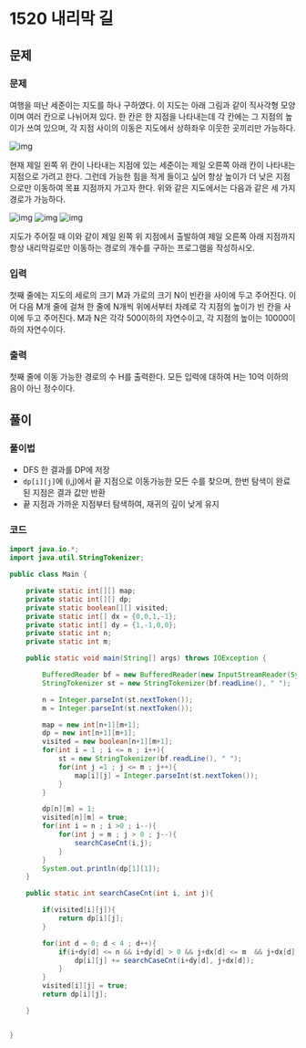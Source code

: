 # 1520 내리막 길



## 문제

### 문제

여행을 떠난 세준이는 지도를 하나 구하였다. 이 지도는 아래 그림과 같이 직사각형 모양이며 여러 칸으로 나뉘어져 있다. 한 칸은 한 지점을 나타내는데 각 칸에는 그 지점의 높이가 쓰여 있으며, 각 지점 사이의 이동은 지도에서 상하좌우 이웃한 곳끼리만 가능하다.

![img](https://upload.acmicpc.net/0e11f3db-35d2-4b01-9aa0-9a39252f05be/-/preview/)

현재 제일 왼쪽 위 칸이 나타내는 지점에 있는 세준이는 제일 오른쪽 아래 칸이 나타내는 지점으로 가려고 한다. 그런데 가능한 힘을 적게 들이고 싶어 항상 높이가 더 낮은 지점으로만 이동하여 목표 지점까지 가고자 한다. 위와 같은 지도에서는 다음과 같은 세 가지 경로가 가능하다.

![img](https://upload.acmicpc.net/917d0418-35db-4081-9f62-69a2cc78721e/-/preview/) ![img](https://upload.acmicpc.net/1ed5b78d-a4a1-49c0-8c23-12a12e2937e1/-/preview/) ![img](https://upload.acmicpc.net/e57e7ef0-cc56-4340-ba5f-b22af1789f63/-/preview/)

지도가 주어질 때 이와 같이 제일 왼쪽 위 지점에서 출발하여 제일 오른쪽 아래 지점까지 항상 내리막길로만 이동하는 경로의 개수를 구하는 프로그램을 작성하시오.

### 입력

첫째 줄에는 지도의 세로의 크기 M과 가로의 크기 N이 빈칸을 사이에 두고 주어진다. 이어 다음 M개 줄에 걸쳐 한 줄에 N개씩 위에서부터 차례로 각 지점의 높이가 빈 칸을 사이에 두고 주어진다. M과 N은 각각 500이하의 자연수이고, 각 지점의 높이는 10000이하의 자연수이다.

### 출력

첫째 줄에 이동 가능한 경로의 수 H를 출력한다. 모든 입력에 대하여 H는 10억 이하의 음이 아닌 정수이다.



## 풀이



### 풀이법

- DFS 한 결과를 DP에 저장
- `dp[i][j]`에 (i,j)에서 끝 지점으로 이동가능한 모든 수를 찾으며, 한번 탐색이 완료된 지점은 결과 값만 반환
- 끝 지점과 가까운 지점부터 탐색하여, 재귀의 깊이 낮게 유지



### 코드

```java
import java.io.*;
import java.util.StringTokenizer;

public class Main {

    private static int[][] map;
    private static int[][] dp;
    private static boolean[][] visited;
    private static int[] dx = {0,0,1,-1};
    private static int[] dy = {1,-1,0,0};
    private static int n;
    private static int m;

    public static void main(String[] args) throws IOException {

        BufferedReader bf = new BufferedReader(new InputStreamReader(System.in));
        StringTokenizer st = new StringTokenizer(bf.readLine(), " ");

        n = Integer.parseInt(st.nextToken());
        m = Integer.parseInt(st.nextToken());

        map = new int[n+1][m+1];
        dp = new int[n+1][m+1];
        visited = new boolean[n+1][m+1];
        for(int i = 1 ; i <= n ; i++){
            st = new StringTokenizer(bf.readLine(), " ");
            for(int j =1 ; j <= m ; j++){
                map[i][j] = Integer.parseInt(st.nextToken());
            }
        }

        dp[n][m] = 1;
        visited[n][m] = true;
        for(int i = n ; i >0 ; i--){
            for(int j = m ; j > 0 ; j--){
                searchCaseCnt(i,j);
            }
        }
        System.out.println(dp[1][1]);
    }

    public static int searchCaseCnt(int i, int j){

        if(visited[i][j]){
            return dp[i][j];
        }

        for(int d = 0; d < 4 ; d++){
            if(i+dy[d] <= n && i+dy[d] > 0 && j+dx[d] <= m  && j+dx[d] > 0 && map[i][j] > map[i+dy[d]][j+dx[d]]){
                dp[i][j] += searchCaseCnt(i+dy[d], j+dx[d]);
            }
        }
        visited[i][j] = true;
        return dp[i][j];

    }


}
```